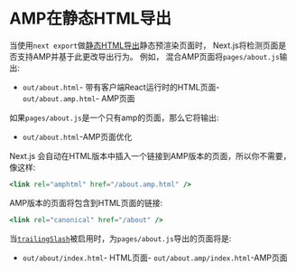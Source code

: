 # AMP在静态HTML导出

当使用`next export`做[静态HTML导出](/docs/advanced-features/static-html-export)静态预渲染页面时， Next.js将检测页面是否支持AMP并基于此更改导出行为。
例如， 混合AMP页面将`pages/about.js`输出:

- `out/about.html`- 带有客户端React运行时的HTML页面- `out/about.amp.html`- AMP页面

如果`pages/about.js`是一个只有amp的页面，那么它将输出:

- `out/about.html`-AMP页面优化

Next.js 会自动在HTML版本中插入一个链接到AMP版本的页面，所以你不需要，像这样:

```jsx
<link rel="amphtml" href="/about.amp.html" />

```

AMP版本的页面将包含到HTML页面的链接:

```jsx
<link rel="canonical" href="/about" />

```

当[`trailingSlash`](/docs/api-reference/next.config.js/trailing-slash)被启用时，为`pages/about.js`导出的页面将是:

- `out/about/index.html`- HTML页面- `out/about.amp/index.html`-AMP页面
